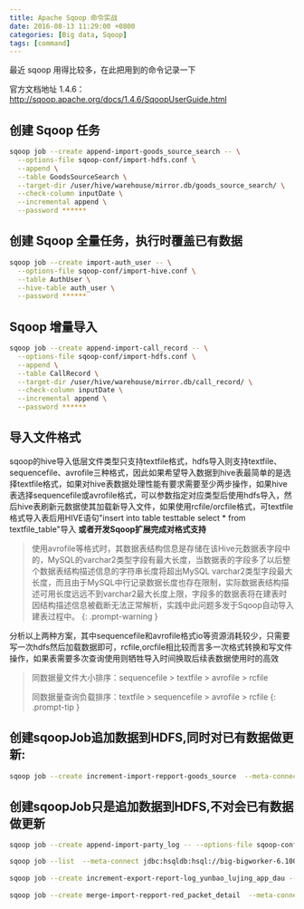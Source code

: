 ```yaml
---
title: Apache Sqoop 命令实战
date: 2016-08-13 11:29:00 +0800
categories: [Big data, Sqoop]
tags: [command]
---
```


最近 sqoop 用得比较多，在此把用到的命令记录一下

官方文档地址 1.4.6：<http://sqoop.apache.org/docs/1.4.6/SqoopUserGuide.html>

## 创建 Sqoop 任务
```bash
sqoop job --create append-import-goods_source_search -- \
  --options-file sqoop-conf/import-hdfs.conf \
  --append \
  --table GoodsSourceSearch \
  --target-dir /user/hive/warehouse/mirror.db/goods_source_search/ \
  --check-column inputDate \
  --incremental append \
  --password ******
```

## 创建 Sqoop 全量任务，执行时覆盖已有数据
```bash
sqoop job --create import-auth_user -- \
  --options-file sqoop-conf/import-hive.conf \
  --table AuthUser \
  --hive-table auth_user \
  --password ******
```

## Sqoop 增量导入

```bash
sqoop job --create append-import-call_record -- \
  --options-file sqoop-conf/import-hdfs.conf \
  --append \
  --table CallRecord \
  --target-dir /user/hive/warehouse/mirror.db/call_record/ \
  --check-column inputDate \
  --incremental append \
  --password ******
```

## 导入文件格式

sqoop的hive导入低层文件类型只支持textfile格式，hdfs导入则支持textfile、sequencefile、avrofile三种格式，因此如果希望导入数据到hive表最简单的是选择textfile格式，如果对hive表数据处理性能有要求需要至少两步操作，如果hive表选择sequencefile或avrofile格式，可以参数指定对应类型后使用hdfs导入，然后hive表刷新元数据使其加载新导入文件，如果使用rcfile/orcfile格式，可textfile格式导入表后用HIVE语句"insert into table testtable select * from textfile_table"导入 __或者开发Sqoop扩展完成对格式支持__

> 使用avrofile等格式时，其数据表结构信息是存储在该Hive元数据表字段中的，MySQL的varchar2类型字段有最大长度，当数据表的字段多了以后整个数据表结构描述信息的字符串长度将超出MySQL varchar2类型字段最大长度，而且由于MySQL中行记录数据长度也存在限制，实际数据表结构描述可用长度远远不到varchar2最大长度上限，字段多的数据表将在建表时因结构描述信息被截断无法正常解析，实践中此问题多发于Sqoop自动导入建表过程中。
{: .prompt-warning }

分析以上两种方案，其中sequencefile和avrofile格式io等资源消耗较少，只需要写一次hdfs然后加载数据即可，rcfile,orcfile相比较而言多一次格式转换和写文件操作，如果表需要多次查询使用则牺牲导入时间换取后续表数据使用时的高效


> 同数据量文件大小排序：sequencefile > textfile > avrofile > rcfile
> 
> 同数据量查询负载排序：textfile > sequencefile > avrofile > rcfile
{: .prompt-tip }


## 创建sqoopJob追加数据到HDFS,同时对已有数据做更新:

```bash
sqoop job --create increment-import-repport-goods_source  --meta-connect jdbc:hsqldb:hsql://big-bigworker-6.100.idc.tf56:16000/sqoop -- --options-file sqoop-conf/import-hdfs.conf --table GoodsSource --target-dir /user/hive/warehouse/increment.db/report_goods_source/ --merge-key goodsSourceId --check-column updateDate --incremental lastmodified --password ******
```

## 创建sqoopJob只是追加数据到HDFS,不对会已有数据做更新

```bash	
sqoop job --create append-import-party_log -- --options-file sqoop-conf/import-hdfs.conf --append --table PartyLog --target-dir /user/hive/warehouse/mirror.db/party_log/ --check-column inputDate --incremental append --password ******

sqoop job --list  --meta-connect jdbc:hsqldb:hsql://big-bigworker-6.100.idc.tf56:16000/sqoop
	
sqoop job --create increment-export-report-log_yunbao_lujing_app_dau -- --options-file sqoop-conf/export.conf --table QLujingAppDriverAndShipperDau --update-key inputDate --update-mode allowinsert --export-dir /hive/warehouse/increment.db/report_lujing_app_dau
	
sqoop job --create merge-import-repport-red_packet_detail  --meta-connect jdbc:hsqldb:hsql://big-bigworker-6.100.idc.tf56:16000/sqoop -- --options-file sqoop-conf/import-hdfs.conf --table DimParty --target-dir /user/hive/warehouse/report.db/red_packet_detail/ --merge-key redPacketDetailId --check-column updateDate --incremental lastmodified --password ******
```